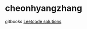 # cheonhyangzhang

gitbooks [Leetcode solutions](https://cheonhyangzhang.gitbooks.io/leetcode-solutions/content/)